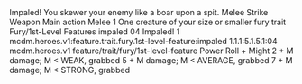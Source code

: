 <ability>
  <name>Impaled!</name>
  <flavor>You skewer your enemy like a boar upon a spit.</flavor>
  <keywords>
    <keyword>Melee</keyword>
    <keyword>Strike</keyword>
    <keyword>Weapon</keyword>
  </keywords>
  <type>Main action</type>
  <distance>Melee 1</distance>
  <target>One creature of your size or smaller</target>
  <metadata>
    <class>fury</class>
    <feature_type>trait</feature_type>
    <file_dpath>Fury/1st-Level Features</file_dpath>
    <item_id>impaled</item_id>
    <item_index>04</item_index>
    <item_name>Impaled!</item_name>
    <level>1</level>
    <scc>mcdm.heroes.v1:feature.trait.fury.1st-level-feature:impaled</scc>
    <scdc>1.1.1:5.1.5.1:04</scdc>
    <source>mcdm.heroes.v1</source>
    <type>feature/trait/fury/1st-level-feature</type>
  </metadata>
  <effects>
    <effect type="roll">
      <roll>Power Roll + Might</roll>
      <t1>2 + M damage; M &lt; WEAK, grabbed</t1>
      <t2>5 + M damage; M &lt; AVERAGE, grabbed</t2>
      <t3>7 + M damage; M &lt; STRONG, grabbed</t3>
    </effect>
  </effects>
</ability>
